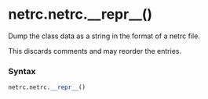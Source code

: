 # netrc.netrc.\_\_repr\_\_()

Dump the class data as a string in the format of a netrc file.

This discards comments and may reorder the entries.

### Syntax

```python
netrc.netrc.__repr__()
```
